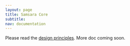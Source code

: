 ```yaml
---
layout: page
title: Samsara Core
subtitle:
nav: documentation
---
```


Please read the [design principles](/docs/design/design-principles). More doc
coming soon.
